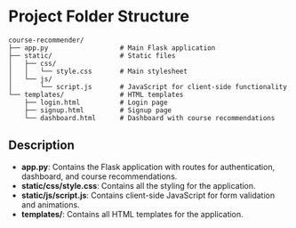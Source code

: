 # Project Folder Structure

```
course-recommender/
├── app.py                  # Main Flask application
├── static/                 # Static files
│   ├── css/
│   │   └── style.css       # Main stylesheet
│   └── js/
│       └── script.js       # JavaScript for client-side functionality
└── templates/              # HTML templates
    ├── login.html          # Login page
    ├── signup.html         # Signup page
    └── dashboard.html      # Dashboard with course recommendations
```

## Description

- **app.py**: Contains the Flask application with routes for authentication, dashboard, and course recommendations.
- **static/css/style.css**: Contains all the styling for the application.
- **static/js/script.js**: Contains client-side JavaScript for form validation and animations.
- **templates/**: Contains all HTML templates for the application.